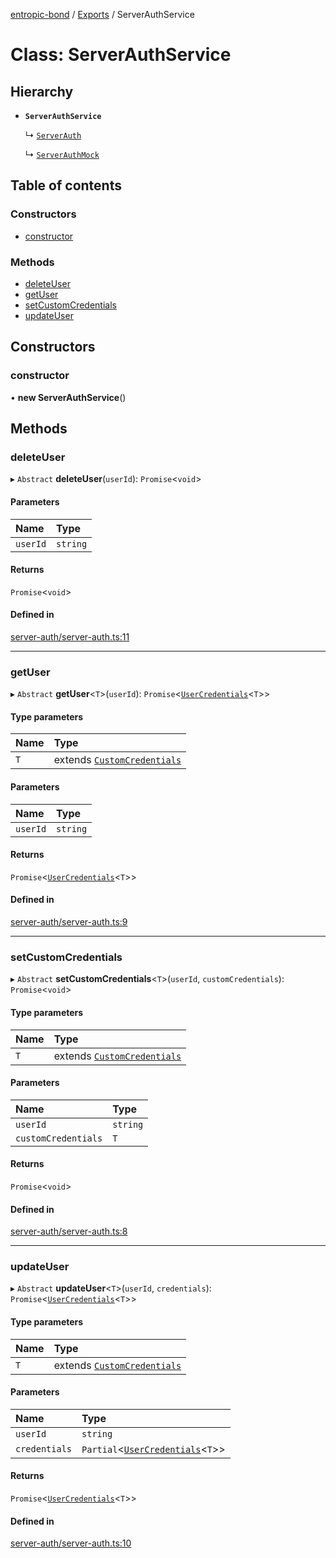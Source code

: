 [entropic-bond](../README.md) / [Exports](../modules.md) / ServerAuthService

# Class: ServerAuthService

## Hierarchy

- **`ServerAuthService`**

  ↳ [`ServerAuth`](ServerAuth.md)

  ↳ [`ServerAuthMock`](ServerAuthMock.md)

## Table of contents

### Constructors

- [constructor](ServerAuthService.md#constructor)

### Methods

- [deleteUser](ServerAuthService.md#deleteuser)
- [getUser](ServerAuthService.md#getuser)
- [setCustomCredentials](ServerAuthService.md#setcustomcredentials)
- [updateUser](ServerAuthService.md#updateuser)

## Constructors

### constructor

• **new ServerAuthService**()

## Methods

### deleteUser

▸ `Abstract` **deleteUser**(`userId`): `Promise`<`void`\>

#### Parameters

| Name | Type |
| :------ | :------ |
| `userId` | `string` |

#### Returns

`Promise`<`void`\>

#### Defined in

[server-auth/server-auth.ts:11](https://github.com/entropic-bond/entropic-bond/blob/2d7d466/src/server-auth/server-auth.ts#L11)

___

### getUser

▸ `Abstract` **getUser**<`T`\>(`userId`): `Promise`<[`UserCredentials`](../interfaces/UserCredentials.md)<`T`\>\>

#### Type parameters

| Name | Type |
| :------ | :------ |
| `T` | extends [`CustomCredentials`](../interfaces/CustomCredentials.md) |

#### Parameters

| Name | Type |
| :------ | :------ |
| `userId` | `string` |

#### Returns

`Promise`<[`UserCredentials`](../interfaces/UserCredentials.md)<`T`\>\>

#### Defined in

[server-auth/server-auth.ts:9](https://github.com/entropic-bond/entropic-bond/blob/2d7d466/src/server-auth/server-auth.ts#L9)

___

### setCustomCredentials

▸ `Abstract` **setCustomCredentials**<`T`\>(`userId`, `customCredentials`): `Promise`<`void`\>

#### Type parameters

| Name | Type |
| :------ | :------ |
| `T` | extends [`CustomCredentials`](../interfaces/CustomCredentials.md) |

#### Parameters

| Name | Type |
| :------ | :------ |
| `userId` | `string` |
| `customCredentials` | `T` |

#### Returns

`Promise`<`void`\>

#### Defined in

[server-auth/server-auth.ts:8](https://github.com/entropic-bond/entropic-bond/blob/2d7d466/src/server-auth/server-auth.ts#L8)

___

### updateUser

▸ `Abstract` **updateUser**<`T`\>(`userId`, `credentials`): `Promise`<[`UserCredentials`](../interfaces/UserCredentials.md)<`T`\>\>

#### Type parameters

| Name | Type |
| :------ | :------ |
| `T` | extends [`CustomCredentials`](../interfaces/CustomCredentials.md) |

#### Parameters

| Name | Type |
| :------ | :------ |
| `userId` | `string` |
| `credentials` | `Partial`<[`UserCredentials`](../interfaces/UserCredentials.md)<`T`\>\> |

#### Returns

`Promise`<[`UserCredentials`](../interfaces/UserCredentials.md)<`T`\>\>

#### Defined in

[server-auth/server-auth.ts:10](https://github.com/entropic-bond/entropic-bond/blob/2d7d466/src/server-auth/server-auth.ts#L10)
